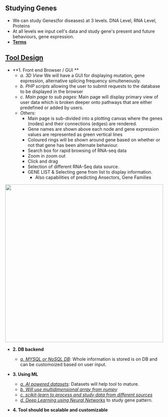 ## Studying Genes
- We can study Genes(for diseases) at 3 levels. DNA Level, RNA Level, Proteins
- At all levels we input cell's data and study gene's present and future behaviours, gene expression.
- **[Terms](Terms.md)**

## [Tool Design](https://bmcgenomics.biomedcentral.com/articles/10.1186/s12864-016-2389-8)
- **1. Front end Browser / GUI **
  - *a. 3D View* We will have a GUI for displaying mutation, gene expression, alternative splicing frequency simulteneously.
  - *b. PHP scripts* allowing the user to submit requests to the database to be displayed in the browser
  - *c. Main page to sub pages:* Main page will display primary view of user data which is broken deeper onto pathways that are either predefined or added by users. 
  - *Others:*
    - Main page is sub-divided into a plotting canvas where the genes (nodes) and their connections (edges) are rendered. 
    - Gene names are shown above each node and gene expression values are represented as green vertical lines
    - Coloured rings will be shown around gene based on whether or not that gene has been alternate behaviour.
    - Search box for rapid browsing of RNA-seq data
    - Zoom in zoom out
    - Click and drag
    - Selection of different RNA-Seq data source.
    - GENE LIST & Selecting gene from list to display information.
      - Also capabilities of predicting Ansectors, Gene Families

<img src="https://media.springernature.com/lw685/springer-static/image/art%3A10.1186%2Fs12864-016-2389-8/MediaObjects/12864_2016_2389_Fig2_HTML.gif?as=webp" width=500 />
  
- **2. DB backend**
  - *[a. MYSQL or NoSQL DB](/System-Design/Concepts/Databases):* Whole information is stored is on DB and can be customoized based on user input.


- **3. Using ML**
  - *[a. AI powered datasets](https://sites.google.com/site/amitinterviewpreparation/machine-learning):* Datasets will help tool to mature.
  - *[b. Will use multidimensional array from numpy](/Languages/ScriptingLanguages/Python/numpy)*
  - *[c. scikit-learn to process and study data from different sources](/Languages/ScriptingLanguages/Python/scikit-learn)*
  - *[d. Deep Learning using Neural Networks](https://sites.google.com/site/amitinterviewpreparation/machine-learning)* to study gene pattern.


- **4. Tool should be scalable and customizable**

